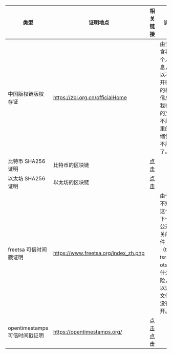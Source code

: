 | 类型 | 证明地点 | 相关链接 | 说明 |
| ---- | ---- | ---- | ---- |
| 中国版权链版权存证 | https://zbl.org.cn/officialHome | | 由于包含我的个人信息，所以不公开验证的相关信息。我存证的文件不是这里的压缩包，不用试了。 |
| 比特币 SHA256 证明 | 比特币的区块链 | [点击](https://www.blockchain.com/explorer/transactions/btc/07c24b3472d8c4bc3eb042738d61f2e6ce0aa6cb5e58b04474c3ee7fcf83880d) | |
| 以太坊 SHA256 证明 | 以太坊的区块链 | [点击](https://etherscan.io/tx/0xaeaa9043f52df6dd81331990c2fd8b79fcbffdb501fd7d527a7e938a8044b97f) | |
| freetsa 可信时间戳证明 | https://www.freetsa.org/index_zh.php | | 由于我不知道这个和下一个公开相关的文件（tsq、tsr、ots）有什么风险，所以这个文件我没有公开。 |
| opentimestamps 可信时间戳证明 | https://opentimestamps.org/ | [点击](2024-12-12/xinxiang-idea-main_zip.tsq) [点击](2024-12-12/xinxiang-idea-main_zip.tsr) | |
